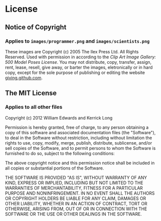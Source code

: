 # License

## Notice of Copyright
### Applies to `images/programmer.png` and `images/scientists.png`

These images are Copyright (c) 2005 The Ilex Press Ltd. All Rights Reserved. Used with permission in according to the _Clip Art Image Gallery: 500 Model Poses License_. You may not distribute, copy, transfer, assign, rent, lease, resell, give away, or barter the images, eletronically or in hard copy, except for the sole purpose of publishing or editing the website [giving.github.com](http://giving.github.com).

## The MIT License
### Applies to all other files

Copyright (c) 2012 William Edwards and Kerrick Long

Permission is hereby granted, free of charge, to any person obtaining a copy of this software and associated documentation files (the "Software"), to deal in the Software without restriction, including without limitation the rights to use, copy, modify, merge, publish, distribute, sublicense, and/or sell copies of the Software, and to permit persons to whom the Software is furnished to do so, subject to the following conditions:

The above copyright notice and this permission notice shall be included in all copies or substantial portions of the Software.

THE SOFTWARE IS PROVIDED "AS IS", WITHOUT WARRANTY OF ANY KIND, EXPRESS OR IMPLIED, INCLUDING BUT NOT LIMITED TO THE WARRANTIES OF MERCHANTABILITY, FITNESS FOR A PARTICULAR PURPOSE AND NONINFRINGEMENT. IN NO EVENT SHALL THE AUTHORS OR COPYRIGHT HOLDERS BE LIABLE FOR ANY CLAIM, DAMAGES OR OTHER LIABILITY, WHETHER IN AN ACTION OF CONTRACT, TORT OR OTHERWISE, ARISING FROM, OUT OF OR IN CONNECTION WITH THE SOFTWARE OR THE USE OR OTHER DEALINGS IN THE SOFTWARE.